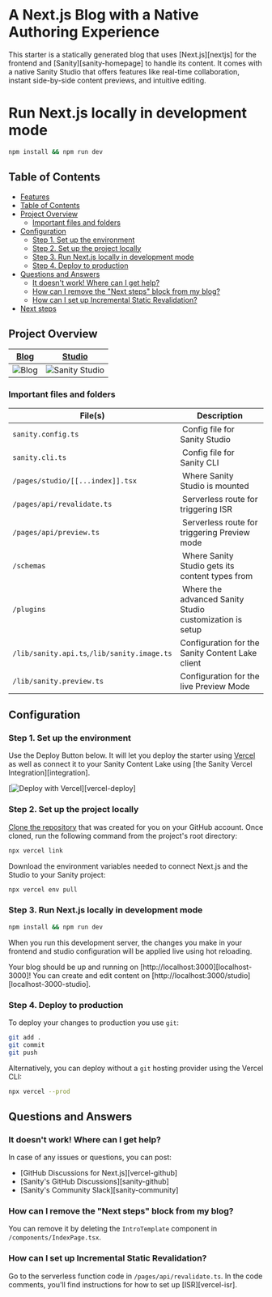 # A Next.js Blog with a Native Authoring Experience<!-- omit in toc -->

This starter is a statically generated blog that uses [Next.js][nextjs] for the frontend and [Sanity][sanity-homepage] to handle its content. It comes with a native Sanity Studio that offers features like real-time collaboration, instant side-by-side content previews, and intuitive editing.

# Run Next.js locally in development mode

```bash
npm install && npm run dev
```

## Table of Contents

- [Features](#features)
- [Table of Contents](#table-of-contents)
- [Project Overview](#project-overview)
  - [Important files and folders](#important-files-and-folders)
- [Configuration](#configuration)
  - [Step 1. Set up the environment](#step-1-set-up-the-environment)
  - [Step 2. Set up the project locally](#step-2-set-up-the-project-locally)
  - [Step 3. Run Next.js locally in development mode](#step-3-run-nextjs-locally-in-development-mode)
  - [Step 4. Deploy to production](#step-4-deploy-to-production)
- [Questions and Answers](#questions-and-answers)
  - [It doesn't work! Where can I get help?](#it-doesnt-work-where-can-i-get-help)
  - [How can I remove the "Next steps" block from my blog?](#how-can-i-remove-the-next-steps-block-from-my-blog)
  - [How can I set up Incremental Static Revalidation?](#how-can-i-set-up-incremental-static-revalidation)
- [Next steps](#next-steps)

## Project Overview

| [Blog](https://nextjs-blog.sanity.build)                                                                       | [Studio](https://nextjs-blog.sanity.build/studio)                                                                       |
| -------------------------------------------------------------------------------------------------------------- | ----------------------------------------------------------------------------------------------------------------------- |
| ![Blog](https://user-images.githubusercontent.com/44635000/197511913-94ea36dd-099d-4dbf-b71f-3335879621c9.png) | ![Sanity Studio](https://user-images.githubusercontent.com/44635000/197511725-b2a2e2e5-287b-41a9-84c6-ec90d37ca480.png) |

### Important files and folders

| File(s)                                     | Description                                              |
| ------------------------------------------- | -------------------------------------------------------- |
| `sanity.config.ts`                          |  Config file for Sanity Studio                           |
| `sanity.cli.ts`                             |  Config file for Sanity CLI                              |
| `/pages/studio/[[...index]].tsx`            |  Where Sanity Studio is mounted                          |
| `/pages/api/revalidate.ts`                  |  Serverless route for triggering ISR                     |
| `/pages/api/preview.ts`                     |  Serverless route for triggering Preview mode            |
| `/schemas`                                  |  Where Sanity Studio gets its content types from         |
| `/plugins`                                  |  Where the advanced Sanity Studio customization is setup |
| `/lib/sanity.api.ts`,`/lib/sanity.image.ts` | Configuration for the Sanity Content Lake client         |
| `/lib/sanity.preview.ts`                    | Configuration for the live Preview Mode                  |

## Configuration

### Step 1. Set up the environment

Use the Deploy Button below. It will let you deploy the starter using [Vercel](https://vercel.com?utm_source=github&utm_medium=readme&utm_campaign=next-sanity-example) as well as connect it to your Sanity Content Lake using [the Sanity Vercel Integration][integration].

[![Deploy with Vercel](https://vercel.com/button)][vercel-deploy]

### Step 2. Set up the project locally

[Clone the repository](https://docs.github.com/en/repositories/creating-and-managing-repositories/cloning-a-repository) that was created for you on your GitHub account. Once cloned, run the following command from the project's root directory:

```bash
npx vercel link
```

Download the environment variables needed to connect Next.js and the Studio to your Sanity project:

```bash
npx vercel env pull
```

### Step 3. Run Next.js locally in development mode

```bash
npm install && npm run dev
```

When you run this development server, the changes you make in your frontend and studio configuration will be applied live using hot reloading.

Your blog should be up and running on [http://localhost:3000][localhost-3000]! You can create and edit content on [http://localhost:3000/studio][localhost-3000-studio].

### Step 4. Deploy to production

To deploy your changes to production you use `git`:

```bash
git add .
git commit
git push
```

Alternatively, you can deploy without a `git` hosting provider using the Vercel CLI:

```bash
npx vercel --prod
```

## Questions and Answers

### It doesn't work! Where can I get help?

In case of any issues or questions, you can post:

- [GitHub Discussions for Next.js][vercel-github]
- [Sanity's GitHub Discussions][sanity-github]
- [Sanity's Community Slack][sanity-community]

### How can I remove the "Next steps" block from my blog?

You can remove it by deleting the `IntroTemplate` component in `/components/IndexPage.tsx`.

### How can I set up Incremental Static Revalidation?

Go to the serverless function code in `/pages/api/revalidate.ts`. In the code comments, you'll find instructions for how to set up [ISR][vercel-isr].
